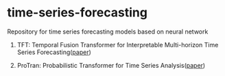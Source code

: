 # time-series-forecasting
Repository for time series forecasting models based on neural network

1. TFT: Temporal Fusion Transformer for Interpretable Multi-horizon Time Series Forecasting([paper](https://arxiv.org/pdf/1912.09363.pdf))

2. ProTran: Probabilistic Transformer for Time Series Analysis([paper](https://proceedings.neurips.cc/paper/2021/file/c68bd9055776bf38d8fc43c0ed283678-Paper.pdf))
